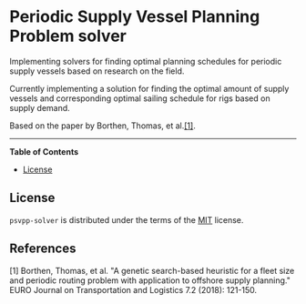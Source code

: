 # Periodic Supply Vessel Planning Problem solver

Implementing solvers for finding optimal planning schedules for periodic supply vessels based on research on the field.

Currently implementing a solution for finding the optimal amount of supply vessels and corresponding optimal sailing schedule for rigs based on supply demand.

Based on the paper by Borthen, Thomas, et al.[[1]](#1).



<!-- [![PyPI - Version](https://img.shields.io/pypi/v/psvpp-solver.svg)](https://pypi.org/project/psvpp-solver) -->
<!-- [![PyPI - Python Version](https://img.shields.io/pypi/pyversions/psvpp-solver.svg)](https://pypi.org/project/psvpp-solver) -->

-----

**Table of Contents**

<!-- - [Installation](#installation) -->
- [License](#license)

<!-- ## Installation -->

<!-- ```console -->
<!-- pip install psvpp-solver -->
<!-- ``` -->

## License

`psvpp-solver` is distributed under the terms of the [MIT](https://spdx.org/licenses/MIT.html) license.

## References
<a id="1">[1]</a> 
Borthen, Thomas, et al. "A genetic search-based heuristic for a fleet size and
periodic routing problem with application to offshore supply planning." EURO
Journal on Transportation and Logistics 7.2 (2018): 121-150.
